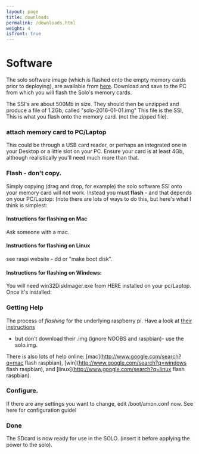 ```yaml
---
layout: page
title: downloads
permalink: /downloads.html
weight: 4
isfront: true
---
```


# Software

The solo software image (which is flashed onto the empty memory cards
prior to deploying), are available from
[here](http://www.solo-system.org/ssi/).  Download and save to the PC
from which you will flash the Solo's memory cards.

The SSI's are about 500Mb in size.  They should then be unzipped and
produce a file of 1.2Gb, called "solo-2016-01-01.img" This file is the
SSI, This is what you flash onto the memory card. (not the zipped
file).

### attach memory card to PC/Laptop

This could be through a USB card reader, or perhaps an integrated one
in your Desktop or a little slot on your PC. Ensure your card is at
least 4Gb, although realistically you'll need much more than that.

### Flash - don't copy.

Simply copying (drag and drop, for example) the solo software SSI onto
your memory card will not work.  Instead you must __flash__ - and that
depends on your PC/Laptop: (note there are lots of ways to do this,
but here's what I think is simplest:

#### Instructions for flashing on Mac
Ask someone with a mac.

#### Instructions for flashing on Linux
see raspi website - dd or "make boot disk".

#### Instructions for flashing on Windows:

You will need win32DiskImager.exe from HERE installed on your
pc/Laptop.  Once it's installed:

### Getting Help

The process of _flashing_ for the underlying raspberry pi.  Have a
look at
[their instructions](https://www.raspberrypi.org/documentation/installation/installing-images)
- but don't download their .img (ignore NOOBS and raspbian)- use the
solo.img.

There is also lots of help online: 
[mac](http://www.google.com/search?q=mac flash raspbian),
[win](http://www.google.com/search?q=windows flash raspbian),
and
[linux](http://www.google.com/search?q=linux flash raspbian).


### Configure.

If there are any settings you want to change, edit /boot/amon.conf
now. See here for configuration guidel

### Done

The SDcard is now ready for use in the SOLO. (insert it before
applying the power to the solo).

